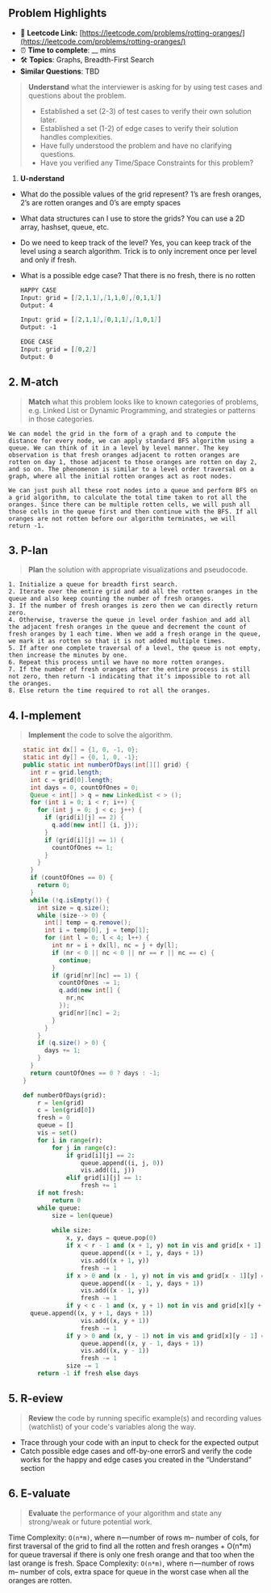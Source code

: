## Problem Highlights

* 🔗 **Leetcode Link:** [https://leetcode.com/problems/rotting-oranges/](https://leetcode.com/problems/rotting-oranges/)
* ⏰ **Time to complete**: __ mins
* 🛠️ **Topics**: Graphs, Breadth-First Search
* **Similar Questions**: TBD

> **Understand** what the interviewer is asking for by using test cases and questions about the problem.
> 
> - Established a set (2-3) of test cases to verify their own solution later.
> - Established a set (1-2) of edge cases to verify their solution handles complexities.
> - Have fully understood the problem and have no clarifying questions.
> - Have you verified any Time/Space Constraints for this problem?

1. **U-nderstand**
    
- What do the possible values of the grid represent? 1’s are fresh oranges, 2’s are rotten oranges and 0’s are empty spaces
    
- What data structures can I use to store the grids? You can use a 2D array, hashset, queue, etc.
    
- Do we need to keep track of the level? Yes, you can keep track of the level using a search algorithm. Trick is to only increment once per level and only if fresh.
    
- What is a possible edge case? That there is no fresh, there is no rotten
    
    ```markdown
    HAPPY CASE
    Input: grid = [[2,1,1],[1,1,0],[0,1,1]]
    Output: 4
    
    Input: grid = [[2,1,1],[0,1,1],[1,0,1]]
    Output: -1
    
    EDGE CASE
    Input: grid = [[0,2]]
    Output: 0
    ```
    
## 2. M-atch

> **Match** what this problem looks like to known categories of problems, e.g. Linked List or Dynamic Programming, and strategies or patterns in those categories.
    
    We can model the grid in the form of a graph and to compute the distance for every node, we can apply standard BFS algorithm using a queue. We can think of it in a level by level manner. The key observation is that fresh oranges adjacent to rotten oranges are rotten on day 1, those adjacent to those oranges are rotten on day 2, and so on. The phenomenon is similar to a level order traversal on a graph, where all the initial rotten oranges act as root nodes.
    
    We can just push all these root nodes into a queue and perform BFS on a grid algorithm, to calculate the total time taken to rot all the oranges. Since there can be multiple rotten cells, we will push all those cells in the queue first and then continue with the BFS. If all oranges are not rotten before our algorithm terminates, we will return -1. 
    
## 3. P-lan
    
> **Plan** the solution with appropriate visualizations and pseudocode.
    
    1. Initialize a queue for breadth first search.
    2. Iterate over the entire grid and add all the rotten oranges in the queue and also keep counting the number of fresh oranges.
    3. If the number of fresh oranges is zero then we can directly return zero.
    4. Otherwise, traverse the queue in level order fashion and add all the adjacent fresh oranges in the queue and decrement the count of fresh oranges by 1 each time. When we add a fresh orange in the queue, we mark it as rotten so that it is not added multiple times.
    5. If after one complete traversal of a level, the queue is not empty, then increase the minutes by one.
    6. Repeat this process until we have no more rotten oranges.
    7. If the number of fresh oranges after the entire process is still not zero, then return -1 indicating that it’s impossible to rot all the oranges.
    8. Else return the time required to rot all the oranges.


## 4. I-mplement

> **Implement** the code to solve the algorithm.
    
```java
    static int dx[] = {1, 0, -1, 0};
    static int dy[] = {0, 1, 0, -1};
    public static int numberOfDays(int[][] grid) {
      int r = grid.length;
      int c = grid[0].length;
      int days = 0, countOfOnes = 0;
      Queue < int[] > q = new LinkedList < > ();
      for (int i = 0; i < r; i++) {
        for (int j = 0; j < c; j++) {
          if (grid[i][j] == 2) {
            q.add(new int[] {i, j});
          }
          if (grid[i][j] == 1) {
            countOfOnes += 1;
          }
        }
      }
      if (countOfOnes == 0) {
        return 0;
      }
      while (!q.isEmpty()) {
        int size = q.size();
        while (size--> 0) {
          int[] temp = q.remove();
          int i = temp[0], j = temp[1];
          for (int l = 0; l < 4; l++) {
            int nr = i + dx[l], nc = j + dy[l];
            if (nr < 0 || nc < 0 || nr == r || nc == c) {
              continue;
            }
            if (grid[nr][nc] == 1) {
              countOfOnes -= 1;
              q.add(new int[] {
                nr,nc
              });
              grid[nr][nc] = 2;
            }
          }
        }
        if (q.size() > 0) {
          days += 1;
        }
      }
      return countOfOnes == 0 ? days : -1;
    }
```
    
```python
    def numberOfDays(grid):
        r = len(grid)
        c = len(grid[0])
        fresh = 0
        queue = []
        vis = set()
        for i in range(r):
            for j in range(c):
                if grid[i][j] == 2:
                    queue.append((i, j, 0))
                    vis.add((i, j))
                elif grid[i][j] == 1:
                    fresh += 1
        if not fresh:
            return 0
        while queue:
            size = len(queue)
    
            while size:
                x, y, days = queue.pop(0)
                if x < r - 1 and (x + 1, y) not in vis and grid[x + 1][y] == 1:
                    queue.append((x + 1, y, days + 1))
                    vis.add((x + 1, y))
                    fresh -= 1
                if x > 0 and (x - 1, y) not in vis and grid[x - 1][y] == 1:
                    queue.append((x - 1, y, days + 1))
                    vis.add((x - 1, y))
                    fresh -= 1
                if y < c - 1 and (x, y + 1) not in vis and grid[x][y + 1] == 1:
      queue.append((x, y + 1, days + 1))
                    vis.add((x, y + 1))
                    fresh -= 1
                if y > 0 and (x, y - 1) not in vis and grid[x][y - 1] == 1:
                    queue.append((x, y - 1, days + 1))
                    vis.add((x, y - 1))
                    fresh -= 1
                size -= 1
        return -1 if fresh else days
```
    
## 5. R-eview
    
> **Review** the code by running specific example(s) and recording values (watchlist) of your code's variables along the way.

- Trace through your code with an input to check for the expected output
- Catch possible edge cases and off-by-one errorS and verify the code works for the happy and edge cases you created in the “Understand” section

    
## 6. E-valuate

> **Evaluate** the performance of your algorithm and state any strong/weak or future potential work.

Time Complexity: `O(n*m)`, where n — number of rows m– number of cols, for first traversal of the grid to find all the rotten and fresh oranges + O(n*m) for queue traversal if there is only one fresh orange and that too when the last orange is fresh.
Space Complexity: `O(n*m)`, where n — number of rows m– number of cols, extra space for queue in the worst case when all the oranges are rotten.